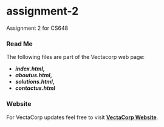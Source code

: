 # assignment-2
 Assignment 2 for CS648

### **Read Me**

The following files are part of the Vectacorp web page:

- **_index.html_,**  
- **_aboutus.html_,**  
- **_solutions.html_,**
- **_contactus.html_**

### **Website**

For VectaCorp updates feel free to visit [**VectaCorp Website**](https://github.com/anorga/assignment-2.git).

